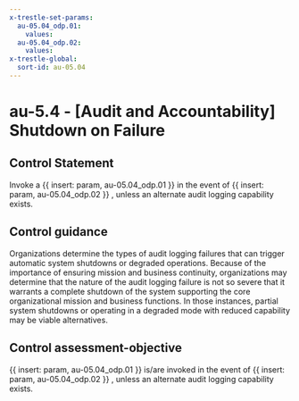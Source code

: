 ```yaml
---
x-trestle-set-params:
  au-05.04_odp.01:
    values:
  au-05.04_odp.02:
    values:
x-trestle-global:
  sort-id: au-05.04
---
```


# au-5.4 - \[Audit and Accountability\] Shutdown on Failure

## Control Statement

Invoke a {{ insert: param, au-05.04_odp.01 }} in the event of {{ insert: param, au-05.04_odp.02 }} , unless an alternate audit logging capability exists.

## Control guidance

Organizations determine the types of audit logging failures that can trigger automatic system shutdowns or degraded operations. Because of the importance of ensuring mission and business continuity, organizations may determine that the nature of the audit logging failure is not so severe that it warrants a complete shutdown of the system supporting the core organizational mission and business functions. In those instances, partial system shutdowns or operating in a degraded mode with reduced capability may be viable alternatives.

## Control assessment-objective

{{ insert: param, au-05.04_odp.01 }} is/are invoked in the event of {{ insert: param, au-05.04_odp.02 }} , unless an alternate audit logging capability exists.
